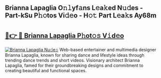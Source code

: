 ## Brianna Lapaglia O𝚗𝚕yf𝚊ns L𝚎a𝚔ed N𝚞𝚍es - Part-kSu P𝚑𝚘tos Vi𝚍𝚎o - H𝚘𝚝 Part L𝚎a𝚔s Ay68m

# <h2><a href="http://kf6j38t.oniu.top/?m=Brianna+Lapaglia">🔗👉 🔴 Brianna Lapaglia P𝚑ot𝚘𝚜 V𝚒d𝚎o</a></h2>

[![Brianna Lapaglia Nu𝚍e𝚜](https://i.imgur.com/0qMVB7G.gif)](http://kf6j38t.oniu.top/?m=Brianna+Lapaglia)
Web-based entertainer and multimedia designer Brianna Lapaglia, known for sharing dance and lifestyle ideas through trending dance trends and short videos. Visionary architect Brianna Lapaglia, famed for their groundbreaking designs and commitment to creating beautiful and functional spaces.  
